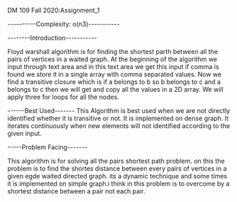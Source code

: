 DM 109 Fall 2020:Assignment_1 

----------Complexity: o(n3)-----------

--------Introduction-----------

Floyd warshall algorithm is for finding the shortest parth between all the pairs of vertices in a waited graph. At the beginning of the algorithm we input through text area and in this text area we get this input if comma is found we store it in a single array with comma separated values. Now we find a transitive closure which is if a belongs to b so b belongs to c and a belongs to c then we will get and copy all the values in a 2D array. We will apply three for loops for all the nodes.


------Best Used-------
This Algorithm is best used when we are not directly identified whether it is transitive or not. It is implemented on dense graph. It iterates continuously when new elements will not identified according to the given input.




-----Problem Facing-------

This algorithm is for solving all the pairs shortest path problem.
on this the problem is to find the shortes distance between every pairs of vertices in a given egde waited directed graph.
its a dynamic technique and some times it is implemented on simple graph.i think in this problem is to overcome by 
a shortest distance between a pair not each pair.
